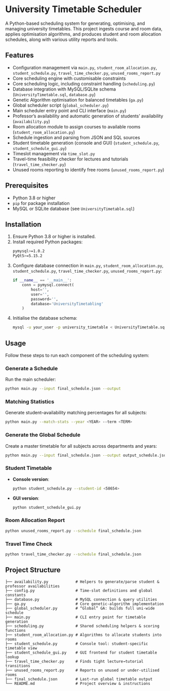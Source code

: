 # University Timetable Scheduler

A Python-based scheduling system for generating, optimising, and managing university timetables. This project ingests course and room data, applies optimisation algorithms, and produces student and room allocation schedules, along with various utility reports and tools.

## Features
- Configuration management via `main.py`, `student_room_allocation.py`, `student_schedule.py`, `travel_time_checker.py`, `unused_rooms_report.py`
- Core scheduling engine with customisable constraints
- Core scheduling logic, including constraint handling (`scheduling.py`)
- Database integration with MySQL/SQLite schema (`UniversityTimetable.sql`, `database.py`)
- Genetic Algorithm optimisation for balanced timetables (`ga.py`)
- Global scheduler script (`global_scheduler.py`)
- Main scheduler entry point and CLI interface (`main.py`)
- Professor’s availability and automatic generation of students’ availability (`availability.py`)
- Room allocation module to assign courses to available rooms (`student_room_allocation.py`)
- Schedule ingestion and parsing from JSON and SQL sources
- Student timetable generation (console and GUI) (`student_schedule.py`, `student_schedule_gui.py`)
- Timeslot management via `time_slot.py`
- Travel-time feasibility checker for lectures and tutorials (`travel_time_checker.py`)
- Unused rooms reporting to identify free rooms (`unused_rooms_report.py`)

## Prerequisites
- Python 3.8 or higher
- `pip` for package installation
- MySQL or SQLite database (see `UniversityTimetable.sql`)

## Installation
1. Ensure Python 3.8 or higher is installed.
2. Install required Python packages:
   ```bash
   pymysql>=1.0.2
   PyQt5>=5.15.2
   ```
3. Configure database connection in `main.py`, `student_room_allocation.py`, `student_schedule.py`, `travel_time_checker.py`, `unused_rooms_report.py`:
   ```python
   if __name__ == '__main__':
       conn = pymysql.connect(
           host='',
           user='',
           password='',
           database='UniversityTimetabling'
       )
   ```
4. Initialise the database schema:
   ```bash
   mysql -u your_user -p university_timetable < UniversityTimetable.sql
   ```

## Usage
Follow these steps to run each component of the scheduling system:
### Generate a Schedule
Run the main scheduler:
```bash
python main.py --input final_schedule.json --output 
```
### Matching Statistics
Generate student–availability matching percentages for all subjects:
```bash
python main.py --match-stats --year <YEAR> --term <TERM>

```
### Generate the Global Schedule  
Create a master timetable for all subjects across departments and years:
```bash
python main.py --input final_schedule.json --output output_schedule.json
```

### Student Timetable
- **Console version**:
  ```bash
  python student_schedule.py --student-id <58654>
  ```
- **GUI version**:
  ```bash
  python student_schedule_gui.py
  ```

### Room Allocation Report
```bash
python unused_rooms_report.py --schedule final_schedule.json
```

### Travel Time Check
```bash
python travel_time_checker.py --schedule final_schedule.json
```



## Project Structure
```
├── availability.py            # Helpers to generate/parse student & professor availabilities
├── config.py                  # Time‑slot definitions and global constants
├── database.py                # MySQL connection & query utilities
├── ga.py                      # Core genetic‑algorithm implementation
├── global_scheduler.py        # “Global” GA: builds full uni‑wide schedule
├── main.py                    # CLI entry point for timetable generation
├── scheduling.py              # Shared scheduling helpers & scoring functions
├── student_room_allocation.py # Algorithms to allocate students into rooms
├── student_schedule.py        # Console tool: student‑specific timetable view
├── student_schedule_gui.py    # GUI frontend for student timetable lookup
├── travel_time_checker.py     # Finds tight lecture→tutorial transitions
├── unused_rooms_report.py     # Reports on unused or under‑utilised rooms
├── final_schedule.json        # Last‑run global timetable output
└── README.md                  # Project overview & instructions

```
